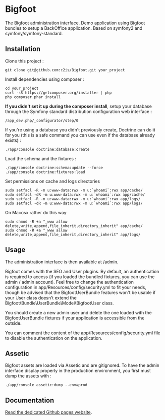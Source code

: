 Bigfoot
=======

The Bigfoot administration interface.
Demo application using Bigfoot bundles to setup a BackOffice application. Based on symfony2 and symfony/symfony-standard.

Installation
------------

Clone this project :

    git clone git@github.com:c2is/Bigfoot.git your_project

Install dependencies using composer :

    cd your_project
    curl -sS https://getcomposer.org/installer | php
    php composer.phar install

**If you didn't set it up during the composer install**, setup your database through the Symfony standard distribution configuration web interface :

    /app_dev.php/_configurator/step/0
    
If you're using a database you didn't previously create, Doctrine can do it for you (this is a safe command you can use even if the database already exists) :

    ./app/console doctrine:database:create

Load the schema and the fixtures :

    ./app/console doctrine:schema:update --force
    ./app/console doctrine:fixtures:load

Set permissions on cache and logs directories

    sudo setfacl -R -m u:www-data:rwx -m u:`whoami`:rwx app/cache/
    sudo setfacl -dR -m u:www-data:rwx -m u:`whoami`:rwx app/cache/
    sudo setfacl -R -m u:www-data:rwx -m u:`whoami`:rwx app/logs/
    sudo setfacl -dR -m u:www-data:rwx -m u:`whoami`:rwx app/logs/

On Macosx rather do this way

    sudo chmod -R +a "_www allow delete,write,append,file_inherit,directory_inherit" app/cache/
    sudo chmod -R +a "_www allow delete,write,append,file_inherit,directory_inherit" app/logs/

Usage
-----

The administration interface is then available at /admin.

Bigfoot comes with the SEO and User plugins.
By default, an authentication is required to access (if you loaded the bundled fixtures, you can use the admin / admin account).
Feel free to change the authentication configuration in app/Resources/config/security.yml to fit your needs, though be advised that the BigfootUserBundle features won't be usable if your User class doesn't extend the Bigfoot\Bundle\UserBundle\Model\BigfootUser class.

You should create a new admin user and delete the one loaded with the BigfootUserBundle fixtures if your application is accessible from the outside.

You can comment the content of the app/Resources/config/security.yml file to disable the authentication on the application.


Assetic
-------

Bigfoot assets are loaded via Assetic and are gitignored. To have the admin interface display properly in the production environment, you first must dump the assets with :

    ./app/console assetic:dump --env=prod
    
Documentation
-------

[Read the dedicated Github pages website](http://c2is.github.io/BigfootDoc/html/en/).
